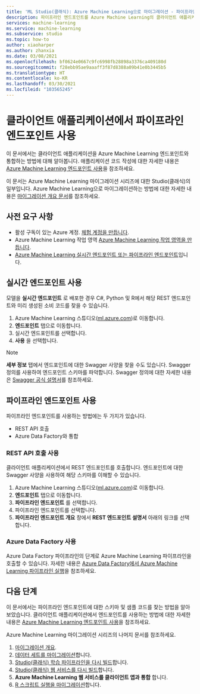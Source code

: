 ```yaml
---
title: 'ML Studio(클래식): Azure Machine Learning으로 마이그레이션 - 파이프라인 엔드포인트 사용'
description: 파이프라인 엔드포인트를 Azure Machine Learning의 클라이언트 애플리케이션과 통합합니다.
services: machine-learning
ms.service: machine-learning
ms.subservice: studio
ms.topic: how-to
author: xiaoharper
ms.author: zhanxia
ms.date: 03/08/2021
ms.openlocfilehash: bf0624e0667c9fc6998fb28898a3376ca409180d
ms.sourcegitcommit: f28ebb95ae9aaaff3f87d8388a09b41e0b3445b5
ms.translationtype: HT
ms.contentlocale: ko-KR
ms.lasthandoff: 03/30/2021
ms.locfileid: "103565245"
---
```

# <a name="consume-pipeline-endpoints-from-client-applications"></a>클라이언트 애플리케이션에서 파이프라인 엔드포인트 사용

이 문서에서는 클라이언트 애플리케이션을 Azure Machine Learning 엔드포인트와 통합하는 방법에 대해 알아봅니다. 애플리케이션 코드 작성에 대한 자세한 내용은 [Azure Machine Learning 엔드포인트 사용](../how-to-consume-web-service.md)을 참조하세요.

이 문서는 Azure Machine Learning 마이그레이션 시리즈에 대한 Studio(클래식)의 일부입니다. Azure Machine Learning으로 마이그레이션하는 방법에 대한 자세한 내용은 [마이그레이션 개요 문서](migrate-overview.md)를 참조하세요.

## <a name="prerequisites"></a>사전 요구 사항

- 활성 구독이 있는 Azure 계정. [체험 계정을 만듭니다](https://azure.microsoft.com/free/?WT.mc_id=A261C142F).
- Azure Machine Learning 작업 영역 [Azure Machine Learning 작업 영역을 만듭니다](../how-to-manage-workspace.md#create-a-workspace).
- [Azure Machine Learning 실시간 엔드포인트 또는 파이프라인 엔드포인트](migrate-rebuild-web-service.md)입니다.


## <a name="consume-a-real-time-endpoint"></a>실시간 엔드포인트 사용 

모델을 **실시간 엔드포인트** 로 배포한 경우 C#, Python 및 R에서 해당 REST 엔드포인트와 미리 생성된 소비 코드를 찾을 수 있습니다.

1. Azure Machine Learning 스튜디오([ml.azure.com](https://ml.azure.com))로 이동합니다.
1. **엔드포인트** 탭으로 이동합니다.
1. 실시간 엔드포인트를 선택합니다.
1. **사용** 을 선택합니다.

> [!NOTE]
> **세부 정보** 탭에서 엔드포인트에 대한 Swagger 사양을 찾을 수도 있습니다. Swagger 정의를 사용하여 엔드포인트 스키마를 파악합니다. Swagger 정의에 대한 자세한 내용은 [Swagger 공식 설명서](https://swagger.io/docs/specification/2-0/what-is-swagger/)를 참조하세요.


## <a name="consume-a-pipeline-endpoint"></a>파이프라인 엔드포인트 사용

파이프라인 엔드포인트를 사용하는 방법에는 두 가지가 있습니다.

- REST API 호출
- Azure Data Factory와 통합

### <a name="use-rest-api-calls"></a>REST API 호출 사용

클라이언트 애플리케이션에서 REST 엔드포인트를 호출합니다. 엔드포인트에 대한 Swagger 사양을 사용하여 해당 스키마를 이해할 수 있습니다.

1. Azure Machine Learning 스튜디오([ml.azure.com](https://ml.azure.com))로 이동합니다.
1. **엔드포인트** 탭으로 이동합니다.
1. **파이프라인 엔드포인트** 를 선택합니다.
1. 파이프라인 엔드포인트를 선택합니다.
1. **파이프라인 엔드포인트 개요** 창에서 **REST 엔드포인트 설명서** 아래의 링크를 선택합니다.

### <a name="use-azure-data-factory"></a>Azure Data Factory 사용

Azure Data Factory 파이프라인의 단계로 Azure Machine Learning 파이프라인을 호출할 수 있습니다. 자세한 내용은 [Azure Data Factory에서 Azure Machine Learning 파이프라인 실행](../../data-factory/transform-data-machine-learning-service.md)을 참조하세요.


## <a name="next-steps"></a>다음 단계

이 문서에서는 파이프라인 엔드포인트에 대한 스키마 및 샘플 코드를 찾는 방법을 알아보았습니다. 클라이언트 애플리케이션에서 엔드포인트를 사용하는 방법에 대한 자세한 내용은 [Azure Machine Learning 엔드포인트 사용](../how-to-consume-web-service.md)을 참조하세요.

Azure Machine Learning 마이그레이션 시리즈의 나머지 문서를 참조하세요. 
1. [마이그레이션 개요](migrate-overview.md).
1. [데이터 세트를 마이그레이션](migrate-register-dataset.md)합니다.
1. [Studio(클래식) 학습 파이프라인을 다시 빌드](migrate-rebuild-experiment.md)합니다.
1. [Studio(클래식) 웹 서비스를 다시 빌드](migrate-rebuild-web-service.md)합니다.
1. **Azure Machine Learning 웹 서비스를 클라이언트 앱과 통합** 합니다.
1. [R 스크립트 실행을 마이그레이션](migrate-execute-r-script.md)합니다.